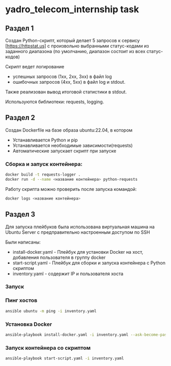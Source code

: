 # yadro_telecom_internship task

## Раздел 1

Создан Python-скрипт, который делает 5 запросов к сервису [https://httpstat.us] c произвольно выбранными статус-кодами из заданного диапазона (по умолчанию, диапазон состоит из всех статус-кодов)

Скрипт ведет логирование
 - успешных запросов (1xx, 2xx, 3xx) в файл log
 - ошибочных запросов (4xx, 5xx) в файл log и stdout.

Также реализован вывод итоговой статистики в stdout.

Используются библиотеки: requests, logging.

## Раздел 2

Создан Dockerfile на базе образа ubuntu:22.04, в котором

- Устанавливается Python и pip
- Устанавливается необходимые зависимости(requests)
- Автоматические запускает скрипт при запуске

### Сборка и запуск контейнера:

```bash
docker build -t requests-logger .
docker run -d --name <название контейнера> python-requests
```

Работу скрипта можно проверить после запуска командой:

```bash
docker logs <название контейнера>
```

## Раздел 3

Для запуска плейбуков была использована виртуальная машина на Ubuntu Server с предправительно настроенным доступом по SSH

Были написаны:
 - install-docker.yaml - Плейбук для установки Docker на хост, добавления пользователя в группу docker
 - start-script.yaml - Плейбук для сборки и запуска контейнера с Python скриптом
 - inventory.yaml - содержит IP и пользователя хоста

### Запуск

### Пинг хостов
```bash
ansible ubuntu -m ping -i inventory.yaml
```

### Установка Docker
```bash
ansible-playbook install-docker.yaml -i inventory.yaml --ask-become-pass
```

### Запуск контейнера со скриптом
```bash
ansible-playbook start-script.yaml -i inventory.yaml
```
